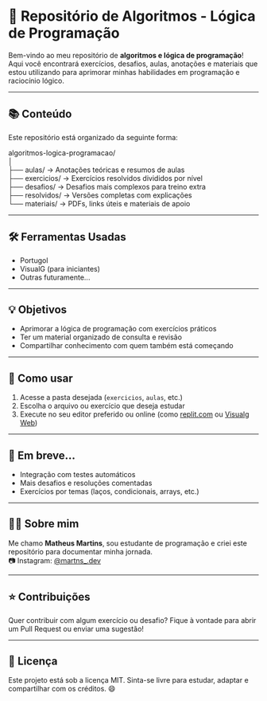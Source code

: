 # 🧠 Repositório de Algoritmos - Lógica de Programação

Bem-vindo ao meu repositório de **algoritmos e lógica de programação**! Aqui você encontrará exercícios, desafios, aulas, anotações e materiais que estou utilizando para aprimorar minhas habilidades em programação e raciocínio lógico.

---

## 📚 Conteúdo

Este repositório está organizado da seguinte forma:

algoritmos-logica-programacao/ <br>
│ <br>
├── aulas/ → Anotações teóricas e resumos de aulas <br>
├── exercicios/ → Exercícios resolvidos divididos por nível <br>
├── desafios/ → Desafios mais complexos para treino extra <br>
├── resolvidos/ → Versões completas com explicações <br>
└── materiais/ → PDFs, links úteis e materiais de apoio <br>


---

## 🛠️ Ferramentas Usadas

- Portugol
- VisualG (para iniciantes)
- Outras futuramente...

---

## 💡 Objetivos

- Aprimorar a lógica de programação com exercícios práticos
- Ter um material organizado de consulta e revisão
- Compartilhar conhecimento com quem também está começando

---

## 🚀 Como usar

1. Acesse a pasta desejada (`exercicios`, `aulas`, etc.)
2. Escolha o arquivo ou exercício que deseja estudar
3. Execute no seu editor preferido ou online (como [replit.com](https://replit.com/) ou [Visualg Web](https://visualgo.net))

---

## 📌 Em breve...

- Integração com testes automáticos
- Mais desafios e resoluções comentadas
- Exercícios por temas (laços, condicionais, arrays, etc.)

---

## 🙋‍♂️ Sobre mim

Me chamo **Matheus Martins**, sou estudante de programação e criei este repositório para documentar minha jornada.  
📷 Instagram: [@martns_.dev](https://instagram.com/martns_.dev)

---

## ⭐ Contribuições

Quer contribuir com algum exercício ou desafio? Fique à vontade para abrir um Pull Request ou enviar uma sugestão!

---

## 📎 Licença

Este projeto está sob a licença MIT. Sinta-se livre para estudar, adaptar e compartilhar com os créditos. 😄
